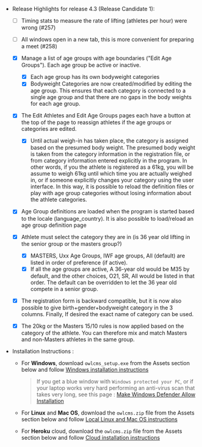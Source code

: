 
* Release Highlights for release 4.3 (Release Candidate 1): 
  
  - [ ] Timing stats to measure the rate of lifting (athletes per hour) were wrong (#257)
  - [ ] All windows open in a new tab, this is more convenient for preparing a meet (#258)
  
  - [X] Manage a list of age groups with age boundaries ("Edit Age Groups").  Each age group be active or inactive.
    - [X] Each age group has its own bodyweight categories
    - [X] Bodyweight Categories are now created/modified by editing the age group. This ensures that each category is connected to a single age group and that there are no gaps in the body weights for each age group.
  - [x] The Edit Athletes and Edit Age Groups pages each have a button at the top of the page to reassign athletes if the age groups or categories are edited.
    - [x] Until actual weigh-in has taken place, the category is assigned based on the presumed body weight. The presumed body weight is taken from the category information in the registration file, or from category information entered explicitly in the program.  In other words, if you the athlete is registered as a 61kg, you will be assume to weigh 61kg until which time you are actually weighed in, or if someone explicitly changes your category using the user interface.
      In this way, it is possible to reload the definition files or play with age group categories without losing information about the athlete categories.
  - [X] Age Group definitions are loaded when the program is started based to the locale (language_country). It is also possible to load/reload an age group definition page
  - [X] Athlete must select the category they are in (is 36 year old lifting in the senior group or the masters group?)
    - [x] MASTERS, Uxx Age Groups, IWF age groups, All (default) are listed in order of preference (if active).  
    - [x] If all the age groups are active, A 36-year old would be M35 by default, and the other choices, O21, SR, All would be listed in that order.  The default can be overridden to let the 36 year old compete in a senior group.
  - [X] The registration form is backward compatible, but it is now also possible to give birth+gender+bodyweight category in the 3 columns. Finally, If desired the exact name of category can be used.
  - [X] The 20kg or the Masters 15/10 rules is now applied based on the category of the athlete.  You can therefore mix and match Masters and non-Masters athletes in the same group.

- Installation Instructions :
  - For **Windows**, download `owlcms_setup.exe` from the Assets section below and follow [Windows installation instructions](https://jflamy.github.io/owlcms4/#/LocalWindowsSetup.md) 
    
    > If you get a blue window with `Windows protected your PC`, or if your laptop works very hard performing an anti-virus scan that takes very long, see this page : [Make Windows Defender Allow Installation](https://jflamy.github.io/owlcms4/#/DefenderOff)
  - For **Linux** and **Mac OS**, download the `owlcms.zip` file from the Assets section below and follow [Local Linux and Mac OS instructions](https://jflamy.github.io/owlcms4/#/LocalLinuxMacSetup.md) 
  - For **Heroku** cloud, download the `owlcms.zip` file from the Assets section below and follow [Cloud installation instructions](https://jflamy.github.io/owlcms4/#/Heroku.md)
